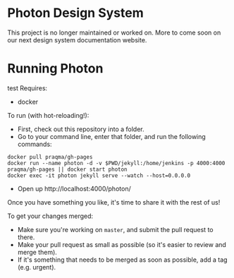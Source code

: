 # Photon Design System

This project is no longer maintained or worked on. More to come soon on our next design system documentation website.

# Running Photon
test
Requires:
* docker

To run (with hot-reloading!):
* First, check out this repository into a folder.
* Go to your command line, enter that folder, and run the following commands:
```
docker pull praqma/gh-pages
docker run --name photon -d -v $PWD/jekyll:/home/jenkins -p 4000:4000 praqma/gh-pages || docker start photon
docker exec -it photon jekyll serve --watch --host=0.0.0.0
```
* Open up http://localhost:4000/photon/

Once you have something you like, it's time to share it with the rest of us!

To get your changes merged:
* Make sure you're working on `master`, and submit the pull request to there.
* Make your pull request as small as possible (so it's easier to review and merge them).
* If it's something that needs to be merged as soon as possible, add a tag (e.g. urgent).
